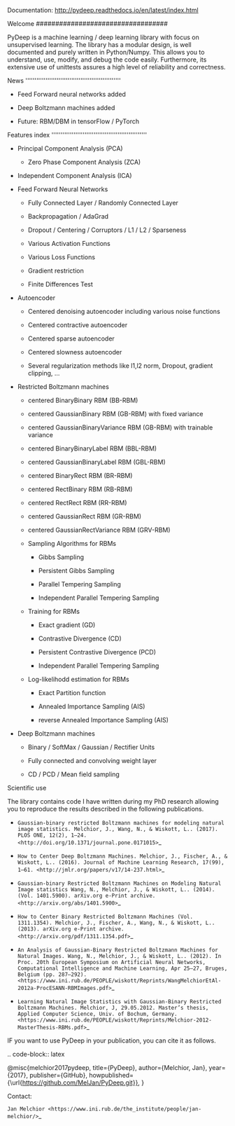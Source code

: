 Documentation: http://pydeep.readthedocs.io/en/latest/index.html

Welcome
##################################

PyDeep is a machine learning / deep learning library with focus on unsupervised learning.
The library has a modular design, is well documented and purely written in Python/Numpy.
This allows you to understand, use, modify, and debug the code easily. Furthermore,
its extensive use of unittests assures a high level of reliability and correctness.

News
''''''''''''''''''''''''''''''''''''''''''''''''''''
- Feed Forward neural networks added
- Deep Boltzmann machines added

- Future: RBM/DBM in tensorFlow / PyTorch


Features index
''''''''''''''''''''''''''''''''''''''''''''''''''''

- Principal Component Analysis (PCA)

    * Zero Phase Component Analysis (ZCA)

- Independent Component Analysis (ICA)

- Feed Forward Neural Networks
    
    * Fully Connected Layer / Randomly Connected Layer
    
    * Backpropagation / AdaGrad
    
    * Dropout / Centering / Corruptors / L1 / L2 / Sparseness
    
    * Various Activation Functions
    
    * Various Loss Functions
    
    * Gradient restriction
    
    * Finite Differences Test

- Autoencoder

    * Centered denoising autoencoder including various noise functions

    * Centered contractive autoencoder

    * Centered sparse autoencoder

    * Centered slowness autoencoder

    * Several regularization methods like l1,l2 norm, Dropout, gradient clipping, ...

- Restricted Boltzmann machines

    * centered BinaryBinary RBM (BB-RBM)

    * centered GaussianBinary RBM (GB-RBM) with fixed variance

    * centered GaussianBinaryVariance RBM (GB-RBM) with trainable variance

    * centered BinaryBinaryLabel RBM (BBL-RBM)

    * centered GaussianBinaryLabel RBM (GBL-RBM)

    * centered BinaryRect RBM (BR-RBM)

    * centered RectBinary RBM (RB-RBM)

    * centered RectRect RBM (RR-RBM)

    * centered GaussianRect RBM (GR-RBM)

    * centered GaussianRectVariance RBM (GRV-RBM)

    * Sampling Algorithms for RBMs

        + Gibbs Sampling

        + Persistent Gibbs Sampling

        + Parallel Tempering Sampling

        + Independent Parallel Tempering Sampling

    * Training for RBMs

        + Exact gradient (GD)

        + Contrastive Divergence (CD)

        + Persistent Contrastive Divergence (PCD)

        + Independent Parallel Tempering Sampling

    * Log-likelihodd estimation for RBMs

        + Exact Partition function

        + Annealed Importance Sampling (AIS)

        + reverse Annealed Importance Sampling (AIS)

- Deep Boltzmann machines
    
    * Binary / SoftMax / Gaussian / Rectifier Units
    
    * Fully connected and convolving weight layer
    
    * CD / PCD / Mean field sampling

Scientific use

The library contains code I have written during my PhD research allowing you to reproduce
the results described in the following publications.

- `Gaussian-binary restricted Boltzmann machines for modeling natural image statistics. Melchior, J., Wang, N., & Wiskott, L.. (2017). PLOS ONE, 12(2), 1–24. <http://doi.org/10.1371/journal.pone.0171015>`_

- `How to Center Deep Boltzmann Machines. Melchior, J., Fischer, A., & Wiskott, L.. (2016). Journal of Machine Learning Research, 17(99), 1–61. <http://jmlr.org/papers/v17/14-237.html>`_

- `Gaussian-binary Restricted Boltzmann Machines on Modeling Natural Image statistics Wang, N., Melchior, J., & Wiskott, L.. (2014). (Vol. 1401.5900). arXiv.org e-Print archive. <http://arxiv.org/abs/1401.5900>`_

- `How to Center Binary Restricted Boltzmann Machines (Vol. 1311.1354). Melchior, J., Fischer, A., Wang, N., & Wiskott, L.. (2013). arXiv.org e-Print archive. <http://arxiv.org/pdf/1311.1354.pdf>`_

- `An Analysis of Gaussian-Binary Restricted Boltzmann Machines for Natural Images. Wang, N., Melchior, J., & Wiskott, L.. (2012). In Proc. 20th European Symposium on Artificial Neural Networks, Computational Intelligence and Machine Learning, Apr 25–27, Bruges, Belgium (pp. 287–292). <https://www.ini.rub.de/PEOPLE/wiskott/Reprints/WangMelchiorEtAl-2012a-ProcESANN-RBMImages.pdf>`_

- `Learning Natural Image Statistics with Gaussian-Binary Restricted Boltzmann Machines. Melchior, J, 29.05.2012. Master’s thesis, Applied Computer Science, Univ. of Bochum, Germany. <https://www.ini.rub.de/PEOPLE/wiskott/Reprints/Melchior-2012-MasterThesis-RBMs.pdf>`_

IF you want to use PyDeep in your publication, you can cite it as follows.

.. code-block:: latex

   @misc{melchior2017pydeep,
         title={PyDeep},
         author={Melchior, Jan},
         year={2017},
         publisher={GitHub},
         howpublished={\url{https://github.com/MelJan/PyDeep.git}},
        }

Contact:

`Jan Melchior <https://www.ini.rub.de/the_institute/people/jan-melchior/>`_
